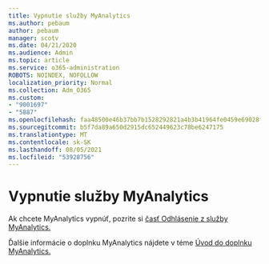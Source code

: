 ```yaml
---
title: Vypnutie služby MyAnalytics
ms.author: pebaum
author: pebaum
manager: scotv
ms.date: 04/21/2020
ms.audience: Admin
ms.topic: article
ms.service: o365-administration
ROBOTS: NOINDEX, NOFOLLOW
localization_priority: Normal
ms.collection: Adm_O365
ms.custom:
- "9001697"
- "5887"
ms.openlocfilehash: faa48500e46b37bb7b1528292821a4b3b41964fe0459e69028f990aa10a81fd8
ms.sourcegitcommit: b5f7da89a650d2915dc652449623c78be6247175
ms.translationtype: MT
ms.contentlocale: sk-SK
ms.lasthandoff: 08/05/2021
ms.locfileid: "53928756"
---
```

# <a name="disable-myanalytics"></a>Vypnutie služby MyAnalytics

Ak chcete MyAnalytics vypnúť, pozrite si [časť Odhlásenie z služby MyAnalytics.](https://docs.microsoft.com/workplace-analytics/myanalytics/use/opt-out-of-mya) 

Ďalšie informácie o doplnku MyAnalytics nájdete v téme [Úvod do doplnku MyAnalytics.](https://docs.microsoft.com/workplace-analytics/myanalytics/mya-landing-page)
